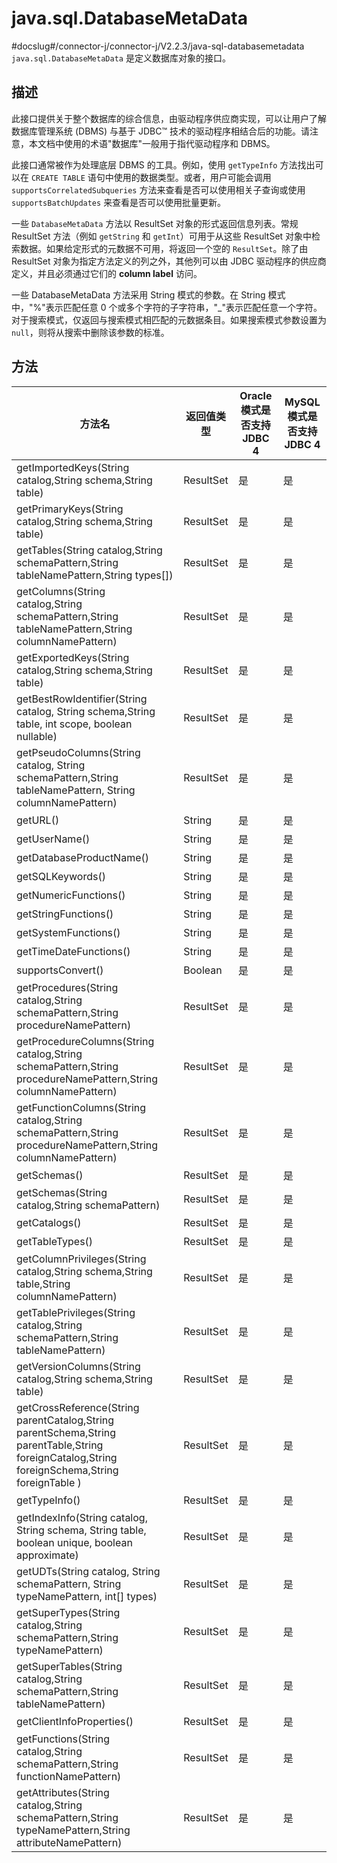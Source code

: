 java.sql.DatabaseMetaData 
==============================================
#docslug#/connector-j/connector-j/V2.2.3/java-sql-databasemetadata
`java.sql.DatabaseMetaData` 是定义数据库对象的接口。

描述 
-----------------------

此接口提供关于整个数据库的综合信息，由驱动程序供应商实现，可以让用户了解数据库管理系统 (DBMS) 与基于 JDBC™ 技术的驱动程序相结合后的功能。请注意，本文档中使用的术语"数据库"一般用于指代驱动程序和 DBMS。

此接口通常被作为处理底层 DBMS 的工具。例如，使用 `getTypeInfo` 方法找出可以在 `CREATE TABLE` 语句中使用的数据类型。或者，用户可能会调用 `supportsCorrelatedSubqueries` 方法来查看是否可以使用相关子查询或使用 `supportsBatchUpdates` 来查看是否可以使用批量更新。

一些 `DatabaseMetaData` 方法以 ResultSet 对象的形式返回信息列表。常规 ResultSet 方法（例如 `getString` 和 `getInt`）可用于从这些 ResultSet 对象中检索数据。如果给定形式的元数据不可用，将返回一个空的 `ResultSet`。除了由 ResultSet 对象为指定方法定义的列之外，其他列可以由 JDBC 驱动程序的供应商定义，并且必须通过它们的 **column label** 访问。

一些 DatabaseMetaData 方法采用 String 模式的参数。在 String 模式中，"%"表示匹配任意 0 个或多个字符的子字符串，"_"表示匹配任意一个字符。对于搜索模式，仅返回与搜索模式相匹配的元数据条目。如果搜索模式参数设置为 `null`，则将从搜索中删除该参数的标准。

方法 
-----------------------



|                                                                      方法名                                                                       |   返回值类型   | Oracle 模式是否支持 JDBC 4 | MySQL 模式是否支持JDBC 4 |
|------------------------------------------------------------------------------------------------------------------------------------------------|-----------|----------------------|--------------------|
| getImportedKeys(String catalog,String schema,String table)                                                                                     | ResultSet | 是                    | 是                  |
| getPrimaryKeys(String catalog,String schema,String table)                                                                                      | ResultSet | 是                    | 是                  |
| getTables(String catalog,String schemaPattern,String tableNamePattern,String types\[\])                                                        | ResultSet | 是                    | 是                  |
| getColumns(String catalog,String schemaPattern,String tableNamePattern,String columnNamePattern)                                               | ResultSet | 是                    | 是                  |
| getExportedKeys(String catalog,String schema,String table)                                                                                     | ResultSet | 是                    | 是                  |
| getBestRowIdentifier(String catalog, String schema,String table, int scope, boolean nullable)                                                  | ResultSet | 是                    | 是                  |
| getPseudoColumns(String catalog, String schemaPattern,String tableNamePattern, String columnNamePattern)                                       | ResultSet | 是                    | 是                  |
| getURL()                                                                                                                                       | String    | 是                    | 是                  |
| getUserName()                                                                                                                                  | String    | 是                    | 是                  |
| getDatabaseProductName()                                                                                                                       | String    | 是                    | 是                  |
| getSQLKeywords()                                                                                                                               | String    | 是                    | 是                  |
| getNumericFunctions()                                                                                                                          | String    | 是                    | 是                  |
| getStringFunctions()                                                                                                                           | String    | 是                    | 是                  |
| getSystemFunctions()                                                                                                                           | String    | 是                    | 是                  |
| getTimeDateFunctions()                                                                                                                         | String    | 是                    | 是                  |
| supportsConvert()                                                                                                                              | Boolean   | 是                    | 是                  |
| getProcedures(String catalog,String schemaPattern,String procedureNamePattern)                                                                 | ResultSet | 是                    | 是                  |
| getProcedureColumns(String catalog,String schemaPattern,String procedureNamePattern,String columnNamePattern)                                  | ResultSet | 是                    | 是                  |
| getFunctionColumns(String catalog,String schemaPattern,String procedureNamePattern,String columnNamePattern)                                   | ResultSet | 是                    | 是                  |
| getSchemas()                                                                                                                                   | ResultSet | 是                    | 是                  |
| getSchemas(String catalog,String schemaPattern)                                                                                                | ResultSet | 是                    | 是                  |
| getCatalogs()                                                                                                                                  | ResultSet | 是                    | 是                  |
| getTableTypes()                                                                                                                                | ResultSet | 是                    | 是                  |
| getColumnPrivileges(String catalog,String schema,String table,String columnNamePattern)                                                        | ResultSet | 是                    | 是                  |
| getTablePrivileges(String catalog,String schemaPattern,String tableNamePattern)                                                                | ResultSet | 是                    | 是                  |
| getVersionColumns(String catalog,String schema,String table)                                                                                   | ResultSet | 是                    | 是                  |
| getCrossReference(String parentCatalog,String parentSchema,String parentTable,String foreignCatalog,String foreignSchema,String foreignTable ) | ResultSet | 是                    | 是                  |
| getTypeInfo()                                                                                                                                  | ResultSet | 是                    | 是                  |
| getIndexInfo(String catalog, String schema, String table, boolean unique, boolean approximate)                                                 | ResultSet | 是                    | 是                  |
| getUDTs(String catalog, String schemaPattern, String typeNamePattern, int\[\] types)                                                           | ResultSet | 是                    | 是                  |
| getSuperTypes(String catalog,String schemaPattern,String typeNamePattern)                                                                      | ResultSet | 是                    | 是                  |
| getSuperTables(String catalog,String schemaPattern,String tableNamePattern)                                                                    | ResultSet | 是                    | 是                  |
| getClientInfoProperties()                                                                                                                      | ResultSet | 是                    | 是                  |
| getFunctions(String catalog,String schemaPattern,String functionNamePattern)                                                                   | ResultSet | 是                    | 是                  |
| getAttributes(String catalog,String schemaPattern,String typeNamePattern,String attributeNamePattern)                                          | ResultSet | 是                    | 是                  |



